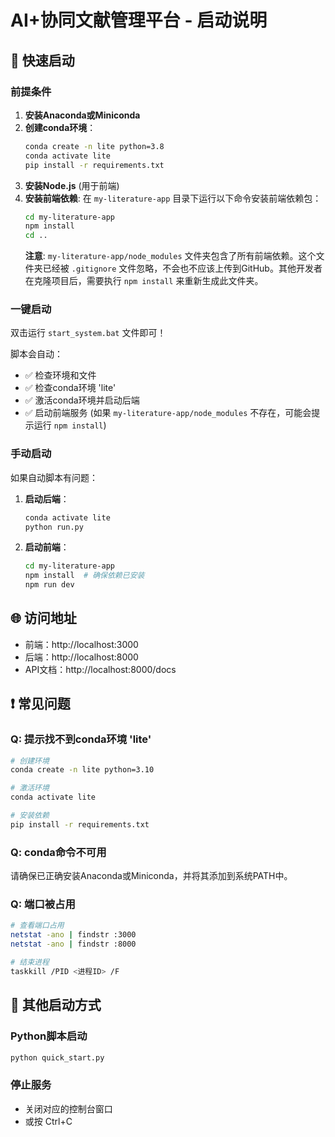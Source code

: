# AI+协同文献管理平台 - 启动说明

## 🚀 快速启动

### 前提条件
1. **安装Anaconda或Miniconda**
2. **创建conda环境**：
   ```bash
   conda create -n lite python=3.8
   conda activate lite
   pip install -r requirements.txt
   ```
3. **安装Node.js** (用于前端)
4. **安装前端依赖**:
   在 `my-literature-app` 目录下运行以下命令安装前端依赖包：
   ```bash
   cd my-literature-app
   npm install
   cd .. 
   ```
   **注意**: `my-literature-app/node_modules` 文件夹包含了所有前端依赖。这个文件夹已经被 `.gitignore` 文件忽略，不会也不应该上传到GitHub。其他开发者在克隆项目后，需要执行 `npm install` 来重新生成此文件夹。

### 一键启动
双击运行 `start_system.bat` 文件即可！

脚本会自动：
- ✅ 检查环境和文件
- ✅ 检查conda环境 'lite'
- ✅ 激活conda环境并启动后端
- ✅ 启动前端服务 (如果 `my-literature-app/node_modules` 不存在，可能会提示运行 `npm install`)

### 手动启动
如果自动脚本有问题：

1. **启动后端**：
   ```bash
   conda activate lite
   python run.py
   ```

2. **启动前端**：
   ```bash
   cd my-literature-app
   npm install  # 确保依赖已安装
   npm run dev
   ```

## 🌐 访问地址
- 前端：http://localhost:3000
- 后端：http://localhost:8000
- API文档：http://localhost:8000/docs

## ❗ 常见问题

### Q: 提示找不到conda环境 'lite'
```bash
# 创建环境
conda create -n lite python=3.10

# 激活环境
conda activate lite

# 安装依赖
pip install -r requirements.txt
```

### Q: conda命令不可用
请确保已正确安装Anaconda或Miniconda，并将其添加到系统PATH中。

### Q: 端口被占用
```bash
# 查看端口占用
netstat -ano | findstr :3000
netstat -ano | findstr :8000

# 结束进程
taskkill /PID <进程ID> /F
```

## 🔄 其他启动方式

### Python脚本启动
```bash
python quick_start.py
```

### 停止服务
- 关闭对应的控制台窗口
- 或按 Ctrl+C 